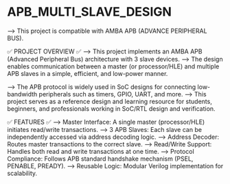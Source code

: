 # APB_MULTI_SLAVE_DESIGN
--> This project is compatible with AMBA APB (ADVANCE PERIPHERAL BUS).

✅ PROJECT OVERVIEW ✅
--> This project implements an AMBA APB (Advanced Peripheral Bus) architecture with 3 slave devices. 
--> The design enables communication between a master (or processor/HLE) and multiple APB slaves in a simple, efficient, and low-power manner.

--> The APB protocol is widely used in SoC designs for connecting low-bandwidth peripherals such as timers, GPIO, UART, and more. 
--> This project serves as a reference design and learning resource for students, beginners, and professionals working in SoC/RTL design and verification.


✅ FEATURES ✅
--> Master Interface: A single master (processor/HLE) initiates read/write transactions.
--> 3 APB Slaves: Each slave can be independently accessed via address decoding logic.
--> Address Decoder: Routes master transactions to the correct slave.
--> Read/Write Support: Handles both read and write transactions at one time.
--> Protocol Compliance: Follows APB standard handshake mechanism (PSEL, PENABLE, PREADY).
--> Reusable Logic: Modular Verilog implementation for scalability.
